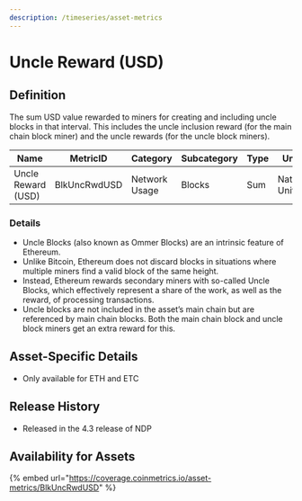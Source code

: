 ```yaml
---
description: /timeseries/asset-metrics
---
```


# Uncle Reward (USD)

## Definition

The sum USD value rewarded to miners for creating and including uncle blocks in that interval. This includes the uncle inclusion reward (for the main chain block miner) and the uncle rewards (for the uncle block miners).

| Name               | MetricID     | Category      | Subcategory | Type | Unit         | Interval       |
| ------------------ | ------------ | ------------- | ----------- | ---- | ------------ | -------------- |
| Uncle Reward (USD) | BlkUncRwdUSD | Network Usage | Blocks      | Sum  | Native Units | 1 block, 1 day |

### Details

* Uncle Blocks (also known as Ommer Blocks) are an intrinsic feature of Ethereum.
* Unlike Bitcoin, Ethereum does not discard blocks in situations where multiple miners find a valid block of the same height.
* Instead, Ethereum rewards secondary miners with so-called Uncle Blocks, which effectively represent a share of the work, as well as the reward, of processing transactions.
* Uncle blocks are not included in the asset’s main chain but are referenced by main chain blocks. Both the main chain block and uncle block miners get an extra reward for this.

## Asset-Specific Details

* Only available for ETH and ETC

## Release History

* Released in the 4.3 release of NDP

## Availability for Assets

{% embed url="https://coverage.coinmetrics.io/asset-metrics/BlkUncRwdUSD" %}
